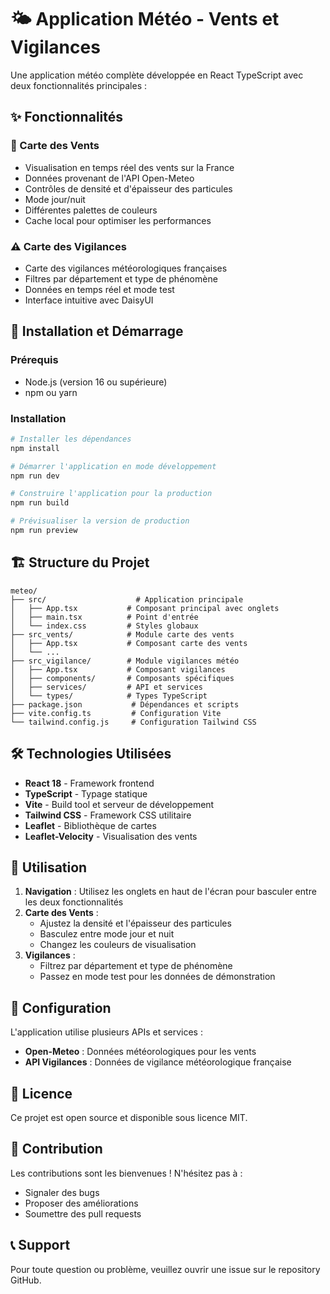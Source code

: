 # 🌤️ Application Météo - Vents et Vigilances

Une application météo complète développée en React TypeScript avec deux fonctionnalités principales :

## ✨ Fonctionnalités

### 💨 Carte des Vents
- Visualisation en temps réel des vents sur la France
- Données provenant de l'API Open-Meteo
- Contrôles de densité et d'épaisseur des particules
- Mode jour/nuit
- Différentes palettes de couleurs
- Cache local pour optimiser les performances

### ⚠️ Carte des Vigilances
- Carte des vigilances météorologiques françaises
- Filtres par département et type de phénomène
- Données en temps réel et mode test
- Interface intuitive avec DaisyUI

## 🚀 Installation et Démarrage

### Prérequis
- Node.js (version 16 ou supérieure)
- npm ou yarn

### Installation
```bash
# Installer les dépendances
npm install

# Démarrer l'application en mode développement
npm run dev

# Construire l'application pour la production
npm run build

# Prévisualiser la version de production
npm run preview
```

## 🏗️ Structure du Projet

```
meteo/
├── src/                    # Application principale
│   ├── App.tsx           # Composant principal avec onglets
│   ├── main.tsx          # Point d'entrée
│   └── index.css         # Styles globaux
├── src_vents/            # Module carte des vents
│   ├── App.tsx           # Composant carte des vents
│   └── ...
├── src_vigilance/        # Module vigilances météo
│   ├── App.tsx           # Composant vigilances
│   ├── components/       # Composants spécifiques
│   ├── services/         # API et services
│   └── types/            # Types TypeScript
├── package.json           # Dépendances et scripts
├── vite.config.ts         # Configuration Vite
└── tailwind.config.js     # Configuration Tailwind CSS
```

## 🛠️ Technologies Utilisées

- **React 18** - Framework frontend
- **TypeScript** - Typage statique
- **Vite** - Build tool et serveur de développement
- **Tailwind CSS** - Framework CSS utilitaire
- **Leaflet** - Bibliothèque de cartes
- **Leaflet-Velocity** - Visualisation des vents

## 📱 Utilisation

1. **Navigation** : Utilisez les onglets en haut de l'écran pour basculer entre les deux fonctionnalités
2. **Carte des Vents** : 
   - Ajustez la densité et l'épaisseur des particules
   - Basculez entre mode jour et nuit
   - Changez les couleurs de visualisation
3. **Vigilances** : 
   - Filtrez par département et type de phénomène
   - Passez en mode test pour les données de démonstration

## 🔧 Configuration

L'application utilise plusieurs APIs et services :
- **Open-Meteo** : Données météorologiques pour les vents
- **API Vigilances** : Données de vigilance météorologique française

## 📄 Licence

Ce projet est open source et disponible sous licence MIT.

## 🤝 Contribution

Les contributions sont les bienvenues ! N'hésitez pas à :
- Signaler des bugs
- Proposer des améliorations
- Soumettre des pull requests

## 📞 Support

Pour toute question ou problème, veuillez ouvrir une issue sur le repository GitHub.
